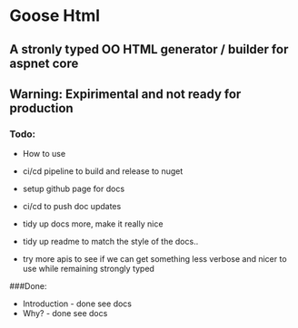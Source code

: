 #  Goose Html

## A stronly typed OO HTML generator / builder for aspnet core

## Warning: Expirimental and not ready for production


### Todo: 
 - How to use
 
 - ci/cd pipeline to build and release to nuget
 - setup github page for docs
 - ci/cd to push doc updates
 - tidy up docs more, make it really nice
 - tidy up readme to match the style of the docs.. 
 - try more apis to see if we can get something less verbose and nicer to use while remaining strongly typed

###Done:
- Introduction - done see docs
- Why? - done see docs
 



